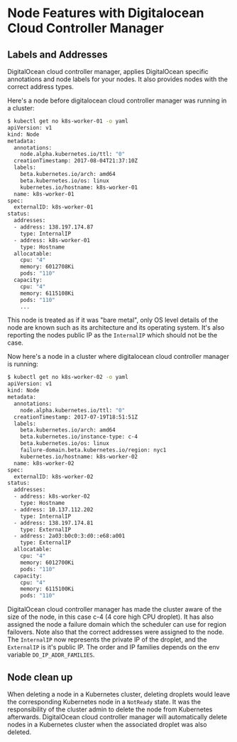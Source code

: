# Node Features with Digitalocean Cloud Controller Manager

## Labels and Addresses

DigitalOcean cloud controller manager, applies DigitalOcean specific annotations and node labels for your nodes. It also provides nodes with the correct address types.

Here's a node before digitalocean cloud controller manager was running in a cluster:

```bash
$ kubectl get no k8s-worker-01 -o yaml
apiVersion: v1
kind: Node
metadata:
  annotations:
    node.alpha.kubernetes.io/ttl: "0"
  creationTimestamp: 2017-08-04T21:37:10Z
  labels:
    beta.kubernetes.io/arch: amd64
    beta.kubernetes.io/os: linux
    kubernetes.io/hostname: k8s-worker-01
  name: k8s-worker-01
spec:
  externalID: k8s-worker-01
status:
  addresses:
  - address: 138.197.174.87
    type: InternalIP
  - address: k8s-worker-01
    type: Hostname
  allocatable:
    cpu: "4"
    memory: 6012708Ki
    pods: "110"
  capacity:
    cpu: "4"
    memory: 6115108Ki
    pods: "110"
    ...
```

This node is treated as if it was "bare metal", only OS level details of the node are known such as its architecture and its operating system.
It's also reporting the nodes public IP as the `InternalIP` which should not be the case.

Now here's a node in a cluster where digitalocean cloud controller manager is running:

```bash
$ kubectl get no k8s-worker-02 -o yaml
apiVersion: v1
kind: Node
metadata:
  annotations:
    node.alpha.kubernetes.io/ttl: "0"
  creationTimestamp: 2017-07-19T18:51:51Z
  labels:
    beta.kubernetes.io/arch: amd64
    beta.kubernetes.io/instance-type: c-4
    beta.kubernetes.io/os: linux
    failure-domain.beta.kubernetes.io/region: nyc1
    kubernetes.io/hostname: k8s-worker-02
  name: k8s-worker-02
spec:
  externalID: k8s-worker-02
status:
  addresses:
  - address: k8s-worker-02
    type: Hostname
  - address: 10.137.112.202
    type: InternalIP
  - address: 138.197.174.81
    type: ExternalIP
  - address: 2a03:b0c0:3:d0::e68:a001
    type: ExternalIP
  allocatable:
    cpu: "4"
    memory: 6012700Ki
    pods: "110"
  capacity:
    cpu: "4"
    memory: 6115100Ki
    pods: "110"
```

DigitalOcean cloud controller manager has made the cluster aware of the size of the node, in this case c-4 (4 core high CPU droplet). It has also assigned the node
a failure domain which the scheduler can use for region failovers. Note also that the correct addresses were assigned to the node. The `InternalIP` now represents
the private IP of the droplet, and the `ExternalIP` is it's public IP. The order and IP families depends on the env variable `DO_IP_ADDR_FAMILIES`.

## Node clean up

When deleting a node in a Kubernetes cluster, deleting droplets would leave the corresponding Kubernetes node in a `NotReady` state. It was the responsibility
of the cluster admin to delete the node from Kubernetes afterwards. DigitalOcean cloud controller manager will automatically delete nodes in a Kubernetes cluster
when the associated droplet was also deleted.
